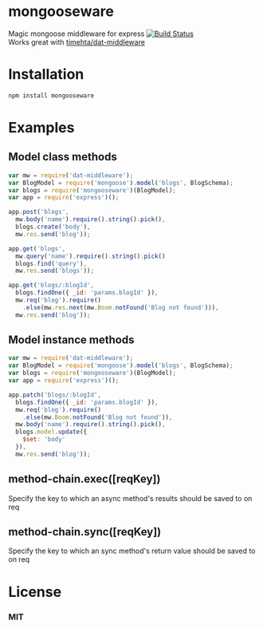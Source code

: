 mongooseware
============

Magic mongoose middleware for express [![Build Status](https://travis-ci.org/tjmehta/mongooseware.png?branch=master)](https://travis-ci.org/tjmehta/mongooseware)  
Works great with [tjmehta/dat-middleware](https://github.com/tjmehta/dat-middleware)

# Installation
```bash
npm install mongooseware
```

# Examples

## Model class methods
```js
var mw = require('dat-middleware');
var BlogModel = require('mongoose').model('blogs', BlogSchema);
var blogs = require('mongooseware')(BlogModel);
var app = require('express')();

app.post('blogs',
  mw.body('name').require().string().pick(),
  blogs.create('body'),
  mw.res.send('blog'));

app.get('blogs',
  mw.query('name').require().string().pick()
  blogs.find('query'),
  mw.res.send('blogs'));

app.get('blogs/:blogId',
  blogs.findOne({ _id: 'params.blogId' }),
  mw.req('blog').require()
    .else(mw.res.next(mw.Boom.notFound('Blog not found'))),
  mw.res.send('blog'));
```

## Model instance methods
```js
var mw = require('dat-middleware');
var BlogModel = require('mongoose').model('blogs', BlogSchema);
var blogs = require('mongooseware')(BlogModel);
var app = require('express')();

app.patch('blogs/:blogId',
  blogs.findOne({ _id: 'params.blogId' }),
  mw.req('blog').require()
    .else(mw.Boom.notFound('Blog not found')),
  mw.body('name').require().string().pick(),
  blogs.model.update({
    $set: 'body'
  }),
  mw.res.send('blog'));
```

## method-chain.exec([reqKey])
Specify the key to which an async method's results should be saved to on req

## method-chain.sync([reqKey])
Specify the key to which an sync method's return value should be saved to on req

# License
### MIT
